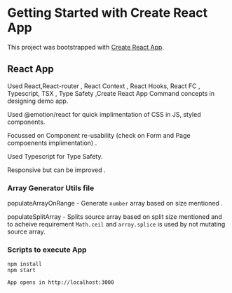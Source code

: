 # Getting Started with Create React App

This project was bootstrapped with [Create React App](https://github.com/facebook/create-react-app).

## React App
  Used React,React-router , React Context , React Hooks, React FC , Typescript, TSX , Type Safety ,Create React App Command concepts in designing demo app.
  
  Used @emotion/react for quick implimentation of CSS in JS, styled components.
  
  Focussed on Component re-usability (check on Form and Page compoenents implimentation) .
  
  Used Typescript for Type Safety.
  
  Responsive but can be improved .
  

### Array Generator Utils file 
  populateArrayOnRange - Generate `number` array based on size mentioned .
  
  populateSplitArray - Splits source array based on split size mentioned and to acheive requirement `Math.ceil` and `array.splice` is used by not mutating source     array.
  


### Scripts to execute App

    npm install
    npm start
    
    App opens in http://localhost:3000
